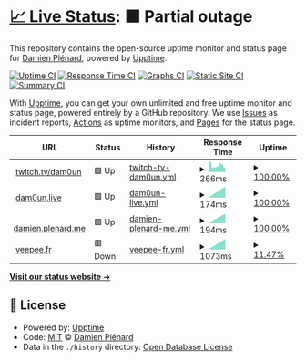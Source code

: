 # [📈 Live Status](https://uptime.damoun.cloud): <!--live status--> **🟧 Partial outage**

This repository contains the open-source uptime monitor and status page for [Damien Plénard](damien.plenard.me), powered by [Upptime](https://github.com/upptime/upptime).

[![Uptime CI](https://github.com/damoun/uptime/workflows/Uptime%20CI/badge.svg)](https://github.com/damoun/uptime/actions?query=workflow%3A%22Uptime+CI%22)
[![Response Time CI](https://github.com/damoun/uptime/workflows/Response%20Time%20CI/badge.svg)](https://github.com/damoun/uptime/actions?query=workflow%3A%22Response+Time+CI%22)
[![Graphs CI](https://github.com/damoun/uptime/workflows/Graphs%20CI/badge.svg)](https://github.com/damoun/uptime/actions?query=workflow%3A%22Graphs+CI%22)
[![Static Site CI](https://github.com/damoun/uptime/workflows/Static%20Site%20CI/badge.svg)](https://github.com/damoun/uptime/actions?query=workflow%3A%22Static+Site+CI%22)
[![Summary CI](https://github.com/damoun/uptime/workflows/Summary%20CI/badge.svg)](https://github.com/damoun/uptime/actions?query=workflow%3A%22Summary+CI%22)

With [Upptime](https://upptime.js.org), you can get your own unlimited and free uptime monitor and status page, powered entirely by a GitHub repository. We use [Issues](https://github.com/damoun/uptime/issues) as incident reports, [Actions](https://github.com/damoun/uptime/actions) as uptime monitors, and [Pages](https://uptime.damoun.cloud) for the status page.

<!--start: status pages-->
<!-- This summary is generated by Upptime (https://github.com/upptime/upptime) -->
<!-- Do not edit this manually, your changes will be overwritten -->
<!-- prettier-ignore -->
| URL | Status | History | Response Time | Uptime |
| --- | ------ | ------- | ------------- | ------ |
| <img alt="" src="https://favicons.githubusercontent.com/twitch.tv" height="13"> [twitch.tv/dam0un](https://twitch.tv/dam0un) | 🟩 Up | [twitch-tv-dam0un.yml](https://github.com/damoun/uptime/commits/HEAD/history/twitch-tv-dam0un.yml) | <details><summary><img alt="Response time graph" src="./graphs/twitch-tv-dam0un/response-time-week.png" height="20"> 266ms</summary><br><a href="https://uptime.damoun.cloud/history/twitch-tv-dam0un"><img alt="Response time 266" src="https://img.shields.io/endpoint?url=https%3A%2F%2Fraw.githubusercontent.com%2Fdamoun%2Fuptime%2FHEAD%2Fapi%2Ftwitch-tv-dam0un%2Fresponse-time.json"></a><br><a href="https://uptime.damoun.cloud/history/twitch-tv-dam0un"><img alt="24-hour response time 266" src="https://img.shields.io/endpoint?url=https%3A%2F%2Fraw.githubusercontent.com%2Fdamoun%2Fuptime%2FHEAD%2Fapi%2Ftwitch-tv-dam0un%2Fresponse-time-day.json"></a><br><a href="https://uptime.damoun.cloud/history/twitch-tv-dam0un"><img alt="7-day response time 266" src="https://img.shields.io/endpoint?url=https%3A%2F%2Fraw.githubusercontent.com%2Fdamoun%2Fuptime%2FHEAD%2Fapi%2Ftwitch-tv-dam0un%2Fresponse-time-week.json"></a><br><a href="https://uptime.damoun.cloud/history/twitch-tv-dam0un"><img alt="30-day response time 266" src="https://img.shields.io/endpoint?url=https%3A%2F%2Fraw.githubusercontent.com%2Fdamoun%2Fuptime%2FHEAD%2Fapi%2Ftwitch-tv-dam0un%2Fresponse-time-month.json"></a><br><a href="https://uptime.damoun.cloud/history/twitch-tv-dam0un"><img alt="1-year response time 266" src="https://img.shields.io/endpoint?url=https%3A%2F%2Fraw.githubusercontent.com%2Fdamoun%2Fuptime%2FHEAD%2Fapi%2Ftwitch-tv-dam0un%2Fresponse-time-year.json"></a></details> | <details><summary><a href="https://uptime.damoun.cloud/history/twitch-tv-dam0un">100.00%</a></summary><a href="https://uptime.damoun.cloud/history/twitch-tv-dam0un"><img alt="All-time uptime 100.00%" src="https://img.shields.io/endpoint?url=https%3A%2F%2Fraw.githubusercontent.com%2Fdamoun%2Fuptime%2FHEAD%2Fapi%2Ftwitch-tv-dam0un%2Fuptime.json"></a><br><a href="https://uptime.damoun.cloud/history/twitch-tv-dam0un"><img alt="24-hour uptime 100.00%" src="https://img.shields.io/endpoint?url=https%3A%2F%2Fraw.githubusercontent.com%2Fdamoun%2Fuptime%2FHEAD%2Fapi%2Ftwitch-tv-dam0un%2Fuptime-day.json"></a><br><a href="https://uptime.damoun.cloud/history/twitch-tv-dam0un"><img alt="7-day uptime 100.00%" src="https://img.shields.io/endpoint?url=https%3A%2F%2Fraw.githubusercontent.com%2Fdamoun%2Fuptime%2FHEAD%2Fapi%2Ftwitch-tv-dam0un%2Fuptime-week.json"></a><br><a href="https://uptime.damoun.cloud/history/twitch-tv-dam0un"><img alt="30-day uptime 100.00%" src="https://img.shields.io/endpoint?url=https%3A%2F%2Fraw.githubusercontent.com%2Fdamoun%2Fuptime%2FHEAD%2Fapi%2Ftwitch-tv-dam0un%2Fuptime-month.json"></a><br><a href="https://uptime.damoun.cloud/history/twitch-tv-dam0un"><img alt="1-year uptime 100.00%" src="https://img.shields.io/endpoint?url=https%3A%2F%2Fraw.githubusercontent.com%2Fdamoun%2Fuptime%2FHEAD%2Fapi%2Ftwitch-tv-dam0un%2Fuptime-year.json"></a></details>
| <img alt="" src="https://favicons.githubusercontent.com/dam0un.live" height="13"> [dam0un.live](https://dam0un.live) | 🟩 Up | [dam0un-live.yml](https://github.com/damoun/uptime/commits/HEAD/history/dam0un-live.yml) | <details><summary><img alt="Response time graph" src="./graphs/dam0un-live/response-time-week.png" height="20"> 174ms</summary><br><a href="https://uptime.damoun.cloud/history/dam0un-live"><img alt="Response time 174" src="https://img.shields.io/endpoint?url=https%3A%2F%2Fraw.githubusercontent.com%2Fdamoun%2Fuptime%2FHEAD%2Fapi%2Fdam0un-live%2Fresponse-time.json"></a><br><a href="https://uptime.damoun.cloud/history/dam0un-live"><img alt="24-hour response time 174" src="https://img.shields.io/endpoint?url=https%3A%2F%2Fraw.githubusercontent.com%2Fdamoun%2Fuptime%2FHEAD%2Fapi%2Fdam0un-live%2Fresponse-time-day.json"></a><br><a href="https://uptime.damoun.cloud/history/dam0un-live"><img alt="7-day response time 174" src="https://img.shields.io/endpoint?url=https%3A%2F%2Fraw.githubusercontent.com%2Fdamoun%2Fuptime%2FHEAD%2Fapi%2Fdam0un-live%2Fresponse-time-week.json"></a><br><a href="https://uptime.damoun.cloud/history/dam0un-live"><img alt="30-day response time 174" src="https://img.shields.io/endpoint?url=https%3A%2F%2Fraw.githubusercontent.com%2Fdamoun%2Fuptime%2FHEAD%2Fapi%2Fdam0un-live%2Fresponse-time-month.json"></a><br><a href="https://uptime.damoun.cloud/history/dam0un-live"><img alt="1-year response time 174" src="https://img.shields.io/endpoint?url=https%3A%2F%2Fraw.githubusercontent.com%2Fdamoun%2Fuptime%2FHEAD%2Fapi%2Fdam0un-live%2Fresponse-time-year.json"></a></details> | <details><summary><a href="https://uptime.damoun.cloud/history/dam0un-live">100.00%</a></summary><a href="https://uptime.damoun.cloud/history/dam0un-live"><img alt="All-time uptime 100.00%" src="https://img.shields.io/endpoint?url=https%3A%2F%2Fraw.githubusercontent.com%2Fdamoun%2Fuptime%2FHEAD%2Fapi%2Fdam0un-live%2Fuptime.json"></a><br><a href="https://uptime.damoun.cloud/history/dam0un-live"><img alt="24-hour uptime 100.00%" src="https://img.shields.io/endpoint?url=https%3A%2F%2Fraw.githubusercontent.com%2Fdamoun%2Fuptime%2FHEAD%2Fapi%2Fdam0un-live%2Fuptime-day.json"></a><br><a href="https://uptime.damoun.cloud/history/dam0un-live"><img alt="7-day uptime 100.00%" src="https://img.shields.io/endpoint?url=https%3A%2F%2Fraw.githubusercontent.com%2Fdamoun%2Fuptime%2FHEAD%2Fapi%2Fdam0un-live%2Fuptime-week.json"></a><br><a href="https://uptime.damoun.cloud/history/dam0un-live"><img alt="30-day uptime 100.00%" src="https://img.shields.io/endpoint?url=https%3A%2F%2Fraw.githubusercontent.com%2Fdamoun%2Fuptime%2FHEAD%2Fapi%2Fdam0un-live%2Fuptime-month.json"></a><br><a href="https://uptime.damoun.cloud/history/dam0un-live"><img alt="1-year uptime 100.00%" src="https://img.shields.io/endpoint?url=https%3A%2F%2Fraw.githubusercontent.com%2Fdamoun%2Fuptime%2FHEAD%2Fapi%2Fdam0un-live%2Fuptime-year.json"></a></details>
| <img alt="" src="https://favicons.githubusercontent.com/damien.plenard.me" height="13"> [damien.plenard.me](https://damien.plenard.me) | 🟩 Up | [damien-plenard-me.yml](https://github.com/damoun/uptime/commits/HEAD/history/damien-plenard-me.yml) | <details><summary><img alt="Response time graph" src="./graphs/damien-plenard-me/response-time-week.png" height="20"> 194ms</summary><br><a href="https://uptime.damoun.cloud/history/damien-plenard-me"><img alt="Response time 194" src="https://img.shields.io/endpoint?url=https%3A%2F%2Fraw.githubusercontent.com%2Fdamoun%2Fuptime%2FHEAD%2Fapi%2Fdamien-plenard-me%2Fresponse-time.json"></a><br><a href="https://uptime.damoun.cloud/history/damien-plenard-me"><img alt="24-hour response time 194" src="https://img.shields.io/endpoint?url=https%3A%2F%2Fraw.githubusercontent.com%2Fdamoun%2Fuptime%2FHEAD%2Fapi%2Fdamien-plenard-me%2Fresponse-time-day.json"></a><br><a href="https://uptime.damoun.cloud/history/damien-plenard-me"><img alt="7-day response time 194" src="https://img.shields.io/endpoint?url=https%3A%2F%2Fraw.githubusercontent.com%2Fdamoun%2Fuptime%2FHEAD%2Fapi%2Fdamien-plenard-me%2Fresponse-time-week.json"></a><br><a href="https://uptime.damoun.cloud/history/damien-plenard-me"><img alt="30-day response time 194" src="https://img.shields.io/endpoint?url=https%3A%2F%2Fraw.githubusercontent.com%2Fdamoun%2Fuptime%2FHEAD%2Fapi%2Fdamien-plenard-me%2Fresponse-time-month.json"></a><br><a href="https://uptime.damoun.cloud/history/damien-plenard-me"><img alt="1-year response time 194" src="https://img.shields.io/endpoint?url=https%3A%2F%2Fraw.githubusercontent.com%2Fdamoun%2Fuptime%2FHEAD%2Fapi%2Fdamien-plenard-me%2Fresponse-time-year.json"></a></details> | <details><summary><a href="https://uptime.damoun.cloud/history/damien-plenard-me">100.00%</a></summary><a href="https://uptime.damoun.cloud/history/damien-plenard-me"><img alt="All-time uptime 100.00%" src="https://img.shields.io/endpoint?url=https%3A%2F%2Fraw.githubusercontent.com%2Fdamoun%2Fuptime%2FHEAD%2Fapi%2Fdamien-plenard-me%2Fuptime.json"></a><br><a href="https://uptime.damoun.cloud/history/damien-plenard-me"><img alt="24-hour uptime 100.00%" src="https://img.shields.io/endpoint?url=https%3A%2F%2Fraw.githubusercontent.com%2Fdamoun%2Fuptime%2FHEAD%2Fapi%2Fdamien-plenard-me%2Fuptime-day.json"></a><br><a href="https://uptime.damoun.cloud/history/damien-plenard-me"><img alt="7-day uptime 100.00%" src="https://img.shields.io/endpoint?url=https%3A%2F%2Fraw.githubusercontent.com%2Fdamoun%2Fuptime%2FHEAD%2Fapi%2Fdamien-plenard-me%2Fuptime-week.json"></a><br><a href="https://uptime.damoun.cloud/history/damien-plenard-me"><img alt="30-day uptime 100.00%" src="https://img.shields.io/endpoint?url=https%3A%2F%2Fraw.githubusercontent.com%2Fdamoun%2Fuptime%2FHEAD%2Fapi%2Fdamien-plenard-me%2Fuptime-month.json"></a><br><a href="https://uptime.damoun.cloud/history/damien-plenard-me"><img alt="1-year uptime 100.00%" src="https://img.shields.io/endpoint?url=https%3A%2F%2Fraw.githubusercontent.com%2Fdamoun%2Fuptime%2FHEAD%2Fapi%2Fdamien-plenard-me%2Fuptime-year.json"></a></details>
| <img alt="" src="https://favicons.githubusercontent.com/www.veepee.fr" height="13"> [veepee.fr](https://www.veepee.fr/authentication/portal/FR) | 🟥 Down | [veepee-fr.yml](https://github.com/damoun/uptime/commits/HEAD/history/veepee-fr.yml) | <details><summary><img alt="Response time graph" src="./graphs/veepee-fr/response-time-week.png" height="20"> 1073ms</summary><br><a href="https://uptime.damoun.cloud/history/veepee-fr"><img alt="Response time 1073" src="https://img.shields.io/endpoint?url=https%3A%2F%2Fraw.githubusercontent.com%2Fdamoun%2Fuptime%2FHEAD%2Fapi%2Fveepee-fr%2Fresponse-time.json"></a><br><a href="https://uptime.damoun.cloud/history/veepee-fr"><img alt="24-hour response time 1073" src="https://img.shields.io/endpoint?url=https%3A%2F%2Fraw.githubusercontent.com%2Fdamoun%2Fuptime%2FHEAD%2Fapi%2Fveepee-fr%2Fresponse-time-day.json"></a><br><a href="https://uptime.damoun.cloud/history/veepee-fr"><img alt="7-day response time 1073" src="https://img.shields.io/endpoint?url=https%3A%2F%2Fraw.githubusercontent.com%2Fdamoun%2Fuptime%2FHEAD%2Fapi%2Fveepee-fr%2Fresponse-time-week.json"></a><br><a href="https://uptime.damoun.cloud/history/veepee-fr"><img alt="30-day response time 1073" src="https://img.shields.io/endpoint?url=https%3A%2F%2Fraw.githubusercontent.com%2Fdamoun%2Fuptime%2FHEAD%2Fapi%2Fveepee-fr%2Fresponse-time-month.json"></a><br><a href="https://uptime.damoun.cloud/history/veepee-fr"><img alt="1-year response time 1073" src="https://img.shields.io/endpoint?url=https%3A%2F%2Fraw.githubusercontent.com%2Fdamoun%2Fuptime%2FHEAD%2Fapi%2Fveepee-fr%2Fresponse-time-year.json"></a></details> | <details><summary><a href="https://uptime.damoun.cloud/history/veepee-fr">11.47%</a></summary><a href="https://uptime.damoun.cloud/history/veepee-fr"><img alt="All-time uptime 11.47%" src="https://img.shields.io/endpoint?url=https%3A%2F%2Fraw.githubusercontent.com%2Fdamoun%2Fuptime%2FHEAD%2Fapi%2Fveepee-fr%2Fuptime.json"></a><br><a href="https://uptime.damoun.cloud/history/veepee-fr"><img alt="24-hour uptime 11.47%" src="https://img.shields.io/endpoint?url=https%3A%2F%2Fraw.githubusercontent.com%2Fdamoun%2Fuptime%2FHEAD%2Fapi%2Fveepee-fr%2Fuptime-day.json"></a><br><a href="https://uptime.damoun.cloud/history/veepee-fr"><img alt="7-day uptime 11.47%" src="https://img.shields.io/endpoint?url=https%3A%2F%2Fraw.githubusercontent.com%2Fdamoun%2Fuptime%2FHEAD%2Fapi%2Fveepee-fr%2Fuptime-week.json"></a><br><a href="https://uptime.damoun.cloud/history/veepee-fr"><img alt="30-day uptime 11.47%" src="https://img.shields.io/endpoint?url=https%3A%2F%2Fraw.githubusercontent.com%2Fdamoun%2Fuptime%2FHEAD%2Fapi%2Fveepee-fr%2Fuptime-month.json"></a><br><a href="https://uptime.damoun.cloud/history/veepee-fr"><img alt="1-year uptime 11.47%" src="https://img.shields.io/endpoint?url=https%3A%2F%2Fraw.githubusercontent.com%2Fdamoun%2Fuptime%2FHEAD%2Fapi%2Fveepee-fr%2Fuptime-year.json"></a></details>

<!--end: status pages-->

[**Visit our status website →**](https://uptime.damoun.cloud)

## 📄 License

- Powered by: [Upptime](https://github.com/upptime/upptime)
- Code: [MIT](./LICENSE) © [Damien Plénard](damien.plenard.me)
- Data in the `./history` directory: [Open Database License](https://opendatacommons.org/licenses/odbl/1-0/)

